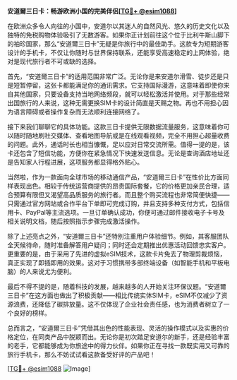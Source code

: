 **安道爾三日卡：畅游欧洲小国的完美伴侣[[TG💪+ @esim1088](https://t.me/s/esim1088)]**

在欧洲众多令人向往的小国中，安道尔以其迷人的自然风光、悠久的历史文化以及独特的免税购物体验吸引了无数游客。如果你正计划前往这个位于比利牛斯山脚下的袖珍国家，那么“安道爾三日卡”无疑是你旅行中的最佳助手。这款专为短期游客设计的手机卡，不仅让你随时与世界保持联系，还能享受高速稳定的上网体验，绝对是现代旅行者不可或缺的选择。

首先，“安道爾三日卡”的适用范围非常广泛。无论你是来安道尔滑雪、徒步还是只是短暂停留，这张卡都能满足你的通讯需求。它支持国际漫游，这意味着即使你来自其他国家，只要设备支持当地网络频段，就可以轻松激活并使用。对于那些经常出国旅行的人来说，这种无需更换SIM卡的设计简直是天赐之物。再也不用担心因为语言障碍或者操作复杂而无法顺利连接网络了。

接下来我们聊聊它的具体功能。这款三日卡提供无限数据流量服务，这意味着你可以随时随地刷社交媒体、查看地图导航或是在线观看视频，完全不用担心超量收费的问题。此外，通话时长也相当慷慨，足以应对日常交流所需。值得一提的是，该卡还包含了短信功能，方便你在紧急情况下快速发送信息。无论是查询酒店地址还是告知家人行程进展，这项服务都显得格外贴心。

当然啦，作为一款面向全球市场的移动通信产品，“安道爾三日卡”在性价比方面同样表现出色。相较于传统运营商提供的昂贵国际套餐，它的价格更加亲民合理，适合预算有限但又渴望高品质服务的旅行者。而且整个购买流程也非常简便快捷——只需通过官方网站或合作平台下单即可完成订购，并且支持多种支付方式，包括信用卡、PayPal等主流选项。一旦订单确认成功，你便可通过邮件接收电子卡号及相关说明文档，随后按照指示步骤完成激活操作。

除了上述亮点之外，“安道爾三日卡”还特别注重用户体验细节。例如，其客服团队全天候待命，随时准备解答用户疑问；同时还会定期推出优惠活动回馈忠实客户。更重要的是，由于采用了先进的虚拟eSIM技术，这款卡片免去了物理剪裁烦恼，真正实现了即插即用的效果。这对于习惯携带多部终端设备（如智能手机和平板电脑）的人来说尤为便利。

最后不得不提的是，随着科技的发展，越来越多的人开始关注环保议题。“安道爾三日卡”在这方面也做出了积极贡献——相比传统实体SIM卡，eSIM不仅减少了资源浪费，还降低了碳排放量。这不仅体现了企业社会责任感，也为消费者树立了一个良好的榜样。

总而言之，“安道爾三日卡”凭借其出色的性能表现、灵活的操作模式以及实惠的价格定位，在同类产品中脱颖而出。无论你是初次踏足安道尔的新手，还是经验丰富的老手，它都能够成为你旅途中的得力伙伴。如果你正在寻找一款既实用又可靠的旅行手机卡，那么不妨试试看这款备受好评的产品吧！

[[TG💪+ @esim1088](https://t.me/s/esim1088) ![Image](https://i.postimg.cc/4NQfJmqS/Snipaste-2025-05-13-00-14-12.png)]
